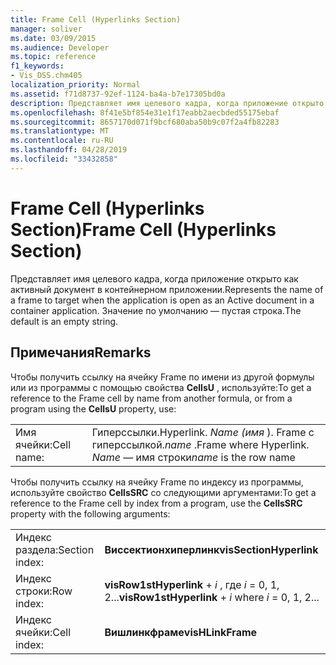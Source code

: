 ```yaml
---
title: Frame Cell (Hyperlinks Section)
manager: soliver
ms.date: 03/09/2015
ms.audience: Developer
ms.topic: reference
f1_keywords:
- Vis_DSS.chm405
localization_priority: Normal
ms.assetid: f71d8737-92ef-1124-ba4a-b7e17305bd0a
description: Представляет имя целевого кадра, когда приложение открыто как активный документ в контейнерном приложении. Значение по умолчанию — пустая строка.
ms.openlocfilehash: 8f41e5bf854e31e1f17eabb2aecbded55175ebaf
ms.sourcegitcommit: 8657170d071f9bcf680aba50b9c07f2a4fb82283
ms.translationtype: MT
ms.contentlocale: ru-RU
ms.lasthandoff: 04/28/2019
ms.locfileid: "33432858"
---
```

# <a name="frame-cell-hyperlinks-section"></a><span data-ttu-id="7c146-104">Frame Cell (Hyperlinks Section)</span><span class="sxs-lookup"><span data-stu-id="7c146-104">Frame Cell (Hyperlinks Section)</span></span>

<span data-ttu-id="7c146-105">Представляет имя целевого кадра, когда приложение открыто как активный документ в контейнерном приложении.</span><span class="sxs-lookup"><span data-stu-id="7c146-105">Represents the name of a frame to target when the application is open as an Active document in a container application.</span></span> <span data-ttu-id="7c146-106">Значение по умолчанию — пустая строка.</span><span class="sxs-lookup"><span data-stu-id="7c146-106">The default is an empty string.</span></span>
  
## <a name="remarks"></a><span data-ttu-id="7c146-107">Примечания</span><span class="sxs-lookup"><span data-stu-id="7c146-107">Remarks</span></span>

<span data-ttu-id="7c146-108">Чтобы получить ссылку на ячейку Frame по имени из другой формулы или из программы с помощью свойства **CellsU** , используйте:</span><span class="sxs-lookup"><span data-stu-id="7c146-108">To get a reference to the Frame cell by name from another formula, or from a program using the **CellsU** property, use:</span></span> 
  
|||
|:-----|:-----|
| <span data-ttu-id="7c146-109">Имя ячейки:</span><span class="sxs-lookup"><span data-stu-id="7c146-109">Cell name:</span></span>  <br/> | <span data-ttu-id="7c146-110">Гиперссылки.</span><span class="sxs-lookup"><span data-stu-id="7c146-110">Hyperlink.</span></span>  <span data-ttu-id="7c146-111">*Name (имя* ). Frame с гиперссылкой.</span><span class="sxs-lookup"><span data-stu-id="7c146-111">*name*  .Frame            where Hyperlink.</span></span>  <span data-ttu-id="7c146-112">*Name* — имя строки</span><span class="sxs-lookup"><span data-stu-id="7c146-112">*name*  is the row name</span></span>  <br/> |
   
<span data-ttu-id="7c146-113">Чтобы получить ссылку на ячейку Frame по индексу из программы, используйте свойство **CellsSRC** со следующими аргументами:</span><span class="sxs-lookup"><span data-stu-id="7c146-113">To get a reference to the Frame cell by index from a program, use the **CellsSRC** property with the following arguments:</span></span> 
  
|||
|:-----|:-----|
| <span data-ttu-id="7c146-114">Индекс раздела:</span><span class="sxs-lookup"><span data-stu-id="7c146-114">Section index:</span></span>  <br/> |<span data-ttu-id="7c146-115">**Виссектионхиперлинк**</span><span class="sxs-lookup"><span data-stu-id="7c146-115">**visSectionHyperlink**</span></span> <br/> |
| <span data-ttu-id="7c146-116">Индекс строки:</span><span class="sxs-lookup"><span data-stu-id="7c146-116">Row index:</span></span>  <br/> |<span data-ttu-id="7c146-117">**visRow1stHyperlink** +  *i* , где *i* = 0, 1, 2...</span><span class="sxs-lookup"><span data-stu-id="7c146-117">**visRow1stHyperlink** +  *i*            where  *i*  = 0, 1, 2...</span></span>  <br/> |
| <span data-ttu-id="7c146-118">Индекс ячейки:</span><span class="sxs-lookup"><span data-stu-id="7c146-118">Cell index:</span></span>  <br/> |<span data-ttu-id="7c146-119">**Вишлинкфраме**</span><span class="sxs-lookup"><span data-stu-id="7c146-119">**visHLinkFrame**</span></span> <br/> |
   


